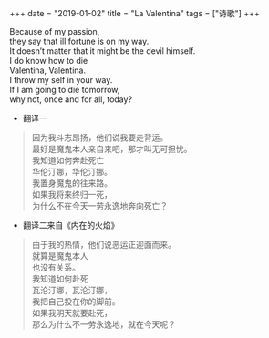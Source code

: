 +++ 
date = "2019-01-02"
title = "La Valentina"
tags = ["诗歌"]
+++

Because of my passion,   
they say that ill fortune is on my way.   
It doesn’t matter that it might be the devil himself.   
I do know how to die   
Valentina, Valentina.   
I throw my self in your way.   
If I am going to die tomorrow,   
why not, once and for all, today?

- 翻译一  
> 因为我斗志昂扬，他们说我要走背运。   
最好是魔鬼本人亲自来吧，那才叫无可担忧。   
我知道如何奔赴死亡   
华伦汀娜，华伦汀娜。   
我置身魔鬼的往来路。   
如果我将来终归一死，   
为什么不在今天一劳永逸地奔向死亡？

- 翻译二来自《内在的火焰》
> 由于我的热情，他们说恶运正迎面而来。  
就算是魔鬼本人  
也没有关系。  
我知道如何赴死  
瓦沦汀娜，瓦沦汀娜，  
我把自己投在你的脚前。  
如果我明天就要赴死，  
那么为什么不一劳永逸地，就在今天呢？